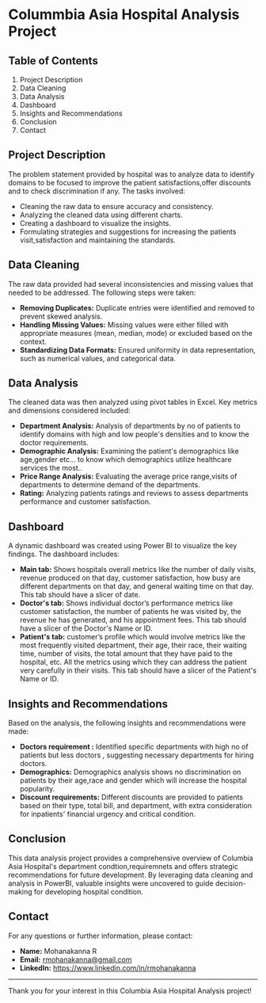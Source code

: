 # Colummbia Asia Hospital Analysis Project


## Table of Contents
1. Project Description
2. Data Cleaning
3. Data Analysis
4. Dashboard
5. Insights and Recommendations
6. Conclusion
7. Contact

## Project Description
The problem statement provided by hospital was to analyze  data to identify domains to be focused to improve the patient satisfactions,offer discounts and to check discrimination if any. The tasks involved:

- Cleaning the raw data to ensure accuracy and consistency.
- Analyzing the cleaned data using different charts.
- Creating a dashboard to visualize the insights.
- Formulating strategies and suggestions for increasing the patients visit,satisfaction and maintaining the standards.
## Data Cleaning
The raw data provided had several inconsistencies and missing values that needed to be addressed. The following steps were taken:

- **Removing Duplicates:** Duplicate entries were identified and removed to prevent skewed analysis.
- **Handling Missing Values:** Missing values were either filled with appropriate measures (mean, median, mode) or excluded based on the context.
- **Standardizing Data Formats:** Ensured uniformity in data representation, such as numerical values, and categorical data.
## Data Analysis
The cleaned data was then analyzed using pivot tables in Excel. Key metrics and dimensions considered included:

- **Department Analysis:** Analysis of departments by no of patients to identify domains with high and low people's densities and to know the  doctor requirements.
- **Demographic Analysis:** Examining the patient's demographics like age,gender etc... to know  which demographics utilize healthcare services the most..
- **Price Range Analysis:** Evaluating the average price range,visits of departments to determine demand of the departments.
- **Rating:** Analyzing patients ratings and reviews to assess departments performance and customer satisfaction.
## Dashboard
A dynamic dashboard was created using Power BI to visualize the key findings. The dashboard includes:

- **Main tab:** Shows hospitals overall metrics like the number of daily visits, revenue produced on that day, customer satisfaction, how busy are different departments on that day, and general waiting time on that day. This tab should have a slicer of date.
- **Doctor's tab:** Shows individual doctor’s performance metrics like customer satisfaction, the number of patients he was visited by, the revenue he has generated, and his appointment fees. This tab should have a slicer of the Doctor's Name or ID.
- **Patient's tab:**  customer’s profile which would involve metrics like the most frequently visited department, their age, their race, their waiting time, number of visits, the total amount that they have paid to the hospital, etc. All the metrics using which they can address the patient very carefully in their visits. This tab should have a slicer of the Patient's Name or ID.
## Insights and Recommendations
Based on the analysis, the following insights and recommendations were made:

- **Doctors requirement :** Identified specific departments with high no of patients but less doctors , suggesting necessary departments for hiring doctors.
- **Demographics:** Demographics analysis shows no discrimination on patients by their age,race and gender which will increase the hospital popularity.
- **Discount requirements:** Different discounts are provided to patients based on their type, total bill, and department, with extra consideration for inpatients' financial urgency and critical condition.
## Conclusion
This data analysis project provides a comprehensive overview of Columbia Asia Hospital's department condtion,requiremnets and offers strategic recommendations for future development. By leveraging data cleaning and  analysis in PowerBI, valuable insights were uncovered to guide decision-making for developing hospital condition.
## Contact
For any questions or further information, please contact:

- **Name:** Mohanakanna R
- **Email:** rmohanakanna@gmail.com
- **LinkedIn:** https://www.linkedin.com/in/rmohanakanna
---
Thank you for your interest in this Columbia Asia Hospital Analysis project!
